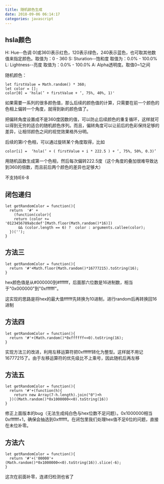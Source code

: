 ```yaml
---
title: 随机颜色生成
date: 2018-09-06 06:14:17
categories: javascript
---
```



## hsla颜色

H: Hue--色调 0(或360)表示红色，120表示绿色，240表示蓝色，也可取其他数值来指定颜色。取值为：0 - 360
S: Sturation--饱和度 取值为：0.0% - 100.0%
L: Lightness--亮度 取值为：0.0% - 100.0%
A: Alpha透明度。取值0~1之间

随机颜色：

    let firstValue = Math.random() * 360;
    let color = [];
    color[0] = 'hsla(’ + firstValue + ‘, 75%, 40%, 1)'


如果需要一系列的很多颜色值，那么后续的颜色值的计算，只需要在前一个颜色的色相上偏转一个角度，就得到新的颜色值了。

把偏转角度设置成不是360度因数的值，可以防止后续颜色的重复循环，这样就可以得到无穷的适合的随机颜色序列。而且，偏转角度可以让前后的色彩保持足够的差异，让相邻颜色之间的视觉效果格外分明。


后续的第i个色相，可以通过旋转某个角度取得，比如

    color[i] =  ‘hsla(’ + ( firstValue + i * 222.5 ) + ‘, 75%, 50%, 0.3)’


用随机函数生成第一个色相，然后每次偏转222.5度（这个角度的叠加很难导致达到360的倍数，而且前后两个颜色的差异也足够大）


不支持IE6-8


## 闭包递归


    let getRandomColor = function(){
      return  '#' +
        (function(color){
        return (color +=  '0123456789abcdef'[Math.floor(Math.random()*16)])
          && (color.length == 6) ?  color : arguments.callee(color);
      })('');
    } 


## 方法三


    let getRandomColor = function(){
      return '#'+Math.floor(Math.random()*16777215).toString(16);
    }

hex颜色值是从#000000到#ffffff，后面那六位数是16进制数，相当于"0x000000"到"0xffffff"。

这实现的思路是将hex的最大值ffffff先转换为10进制，进行random后再转换回16进制

## 方法四


    let getRandomColor = function(){
      return '#'+(Math.random()*0xffffff<<0).toString(16);
    }

实现方法三的改进，利用左移运算符把0xffffff转化为整型。这样就不用记16777215了。由于左移运算符的优先级比不上乘号，因此随机后再左移


## 方法五


    let getRandomColor = function(){
      return '#'+(function(h){
        return new Array(7-h.length).join("0")+h
      })((Math.random()*0x1000000<<0).toString(16))
    }


修正上面版本的bug（无法生成纯白色与hex位数不足问题）。0x1000000相当0xffffff+1，确保会抽选到0xffffff。在闭包里我们处理hex值不足6位的问题，直接在未位补零。


## 方法六


    let getRandomColor = function(){
      return '#'+('00000'+(Math.random()*0x1000000<<0).toString(16)).slice(-6);
    }


这次在前面补零，连递归检测也省了
